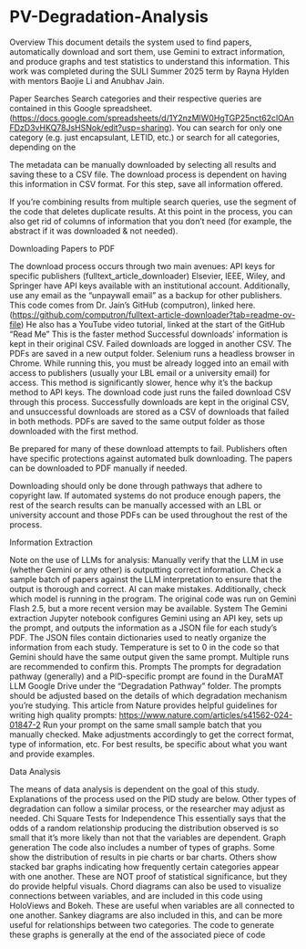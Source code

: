 # PV-Degradation-Analysis

Overview
This document details the system used to find papers, automatically download and sort them, use Gemini to extract information, and produce graphs and test statistics to understand this information. This work was completed during the SULI Summer 2025 term by Rayna Hylden with mentors Baojie Li and Anubhav Jain. 

Paper Searches
Search categories and their respective queries are contained in this Google spreadsheet. (https://docs.google.com/spreadsheets/d/1Y2nzMlW0HgTGP25nct62clOAnFDzD3vHKQ78JsHSNok/edit?usp=sharing). You can search for only one category (e.g. just encapsulant, LETID, etc.) or search for all categories, depending on the  

The metadata can be manually downloaded by selecting all results and saving these to a CSV file. The download process is dependent on having this information in CSV format. For this step, save all information offered.

If you’re combining results from multiple search queries, use the segment of the code that deletes duplicate results. At this point in the process, you can also get rid of columns of information that you don’t need (for example, the abstract if it was downloaded & not needed). 

Downloading Papers to PDF

The download process occurs through two main avenues: 
API keys for specific publishers (fulltext_article_downloader)
Elsevier, IEEE, Wiley, and Springer have API keys available with an institutional account. Additionally, use any email as the “unpaywall email” as a backup for other publishers.
This code comes from Dr. Jain’s GitHub (computron), linked here. (https://github.com/computron/fulltext-article-downloader?tab=readme-ov-file) He also has a YouTube video tutorial, linked at the start of the GitHub “Read Me” 
This is the faster method
Successful downloads’ information is kept in their original CSV. Failed downloads are logged in another CSV. 
The PDFs are saved in a new output folder.
Selenium runs a headless browser in Chrome. While running this, you must be already logged into an email with access to publishers (usually your LBL email or a university email) for access.
This method is significantly slower, hence why it’s the backup method to API keys.
The download code just runs the failed download CSV through this process. Successfully downloads are kept in the original CSV, and unsuccessful downloads are stored as a CSV of downloads that failed in both methods.
PDFs are saved to the same output folder as those downloaded with the first method. 

Be prepared for many of these download attempts to fail. Publishers often have specific protections against automated bulk downloading. The papers can be downloaded to PDF manually if needed. 

Downloading should only be done through pathways that adhere to copyright law. If automated systems do not produce enough papers, the rest of the search results can be manually accessed with an LBL or university account and those PDFs can be used throughout the rest of the process.

Information Extraction

Note on the use of LLMs for analysis:
Manually verify that the LLM in use (whether Gemini or any other) is outputting correct information. Check a sample batch of papers against the LLM interpretation to ensure that the output is thorough and correct. AI can make mistakes. 
Additionally, check which model is running in the program. The original code was run on Gemini Flash 2.5, but a more recent version may be available. 
System
The Gemini extraction Jupyter notebook configures Gemini using an API key, sets up the prompt, and outputs the information as a JSON file for each study’s PDF. The JSON files contain dictionaries used to neatly organize the information from each study. 
Temperature is set to 0 in the code so that Gemini should have the same output given the same prompt. Multiple runs are recommended to confirm this. 
Prompts
The prompts for degradation pathway (generally) and a PID-specific prompt are found in the DuraMAT LLM Google Drive under the “Degradation Pathway” folder. The prompts should be adjusted based on the details of which degradation mechanism you’re studying.
This article from Nature provides helpful guidelines for writing high quality prompts: https://www.nature.com/articles/s41562-024-01847-2 
Run your prompt on the same small sample batch that you manually checked. Make adjustments accordingly to get the correct format, type of information, etc. For best results, be specific about what you want and provide examples. 

Data Analysis

The means of data analysis is dependent on the goal of this study. Explanations of the process used on the PID study are below. Other types of degradation can follow a similar process, or the researcher may adjust as needed. 
Chi Square Tests for Independence
This essentially says that the odds of a random relationship producing the distribution observed is so small that it’s more likely than not that the variables are dependent.
Graph generation
The code also includes a number of types of graphs. Some show the distribution of results in pie charts or bar charts. Others show stacked bar graphs indicating how frequently certain categories appear with one another. These are NOT proof of statistical significance, but they do provide helpful visuals. 
Chord diagrams can also be used to visualize connections between variables, and are included in this code using HoloViews and Bokeh. These are useful when variables are all connected to one another. 
Sankey diagrams are also included in this, and can be more useful for relationships between two categories. 
The code to generate these graphs is generally at the end of the associated piece of code
